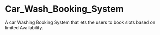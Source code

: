 # Car_Wash_Booking_System
A car Washing Booking System that lets the users to book slots based on limited Availability.
